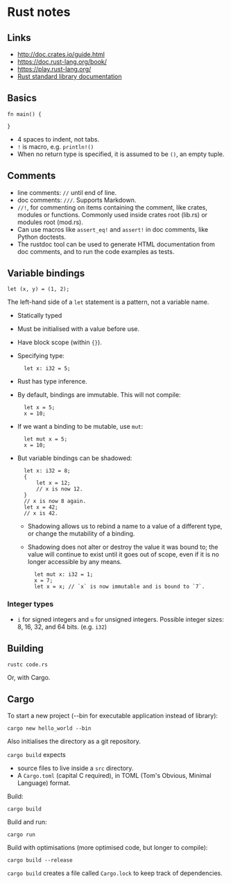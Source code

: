 # Rust notes

## Links

* http://doc.crates.io/guide.html
* https://doc.rust-lang.org/book/
* https://play.rust-lang.org/
* [Rust standard library documentation](https://doc.rust-lang.org/std/)


## Basics

	fn main() {

	}

* 4 spaces to indent, not tabs.
* `!` is macro, e.g. `println!()`
* When no return type is specified, it is assumed to be `()`, an empty tuple.


## Comments

* line comments: `//` until end of line.
* doc comments: `///`. Supports Markdown.
* `//!`, for commenting on items containing the comment, like crates, modules
  or functions. Commonly used inside crates root (lib.rs) or modules root
  (mod.rs).
* Can use macros like `assert_eq!` and `assert!` in doc comments, like Python
  doctests.
* The rustdoc tool can be used to generate HTML documentation from doc
  comments, and to run the code examples as tests.


## Variable bindings

    let (x, y) = (1, 2);

The left-hand side of a `let` statement is a pattern, not a variable name.

* Statically typed
* Must be initialised with a value before use.
* Have block scope (within `{}`).
* Specifying type:

		let x: i32 = 5;

* Rust has type inference.
* By default, bindings are immutable. This will not compile:

		let x = 5;
		x = 10;

* If we want a binding to be mutable, use `mut`:

		let mut x = 5;
		x = 10;

* But variable bindings can be shadowed:

		let x: i32 = 8;
		{
		    let x = 12;
		    // x is now 12.
		}
		// x is now 8 again.
		let x = 42;
		// x is 42.

	* Shadowing allows us to rebind a name to a value of a different type, or
      change the mutability of a binding.
	* Shadowing does not alter or destroy the value it was bound to; the value
      will continue to exist until it goes out of scope, even if it is no
      longer accessible by any means.

			let mut x: i32 = 1;
			x = 7;
			let x = x; // `x` is now immutable and is bound to `7`.


### Integer types

* `i` for signed integers and `u` for unsigned integers. Possible integer
  sizes: 8, 16, 32, and 64 bits. (e.g. `i32`)


## Building

	rustc code.rs

Or, with Cargo.


## Cargo

To start a new project (--bin for executable application instead of library):

	cargo new hello_world --bin

Also initialises the directory as a git repository.


`cargo build` expects
* source files to live inside a `src` directory.
* A `Cargo.toml` (capital C required), in TOML (Tom's Obvious, Minimal
  Language) format.

Build:

	cargo build

Build and run:

	cargo run

Build with optimisations (more optimised code, but longer to compile):

	cargo build --release


`cargo build` creates a file called `Cargo.lock` to keep track of dependencies.
